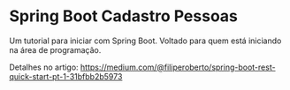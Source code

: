 # Spring Boot Cadastro Pessoas
Um tutorial para iniciar com Spring Boot. Voltado para quem está iniciando na área de programação.

Detalhes no artigo: https://medium.com/@filiperoberto/spring-boot-rest-quick-start-pt-1-31bfbb2b5973

